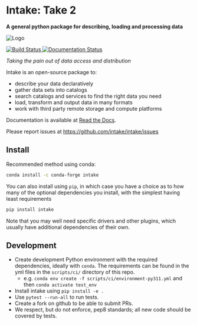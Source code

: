 # Intake: Take 2

**A general python package for describing, loading and processing data**


![Logo](https://github.com/intake/intake/raw/master/logo-small.png)


[
![Build Status](https://github.com/intake/intake/workflows/CI/badge.svg)
](https://github.com/intake/intake/actions)
[
![Documentation Status](https://readthedocs.org/projects/intake/badge/?version=latest)
](http://intake.readthedocs.io/en/latest/?badge=latest)


*Taking the pain out of data access and distribution*

Intake is an open-source package to:

- describe your data declaratively
- gather data sets into catalogs
- search catalogs and services to find the right data you need
- load, transform and output data in many formats
- work with third party remote storage and compute platforms

Documentation is available at [Read the Docs](http://intake.readthedocs.io/en/latest).

Please report issues at https://github.com/intake/intake/issues

Install
-------

Recommended method using conda:
```bash
conda install -c conda-forge intake
```

You can also install using `pip`, in which case you have a choice as to how many of the optional
dependencies you install, with the simplest having least requirements

```bash
pip install intake
```

Note that you may well need specific drivers and other plugins, which usually have additional
dependencies of their own.

Development
-----------
 * Create development Python environment with the required dependencies, ideally with `conda`.
   The requirements can be found in the yml files in the `scripts/ci/` directory of this repo.
   * e.g. `conda env create -f scripts/ci/environment-py311.yml` and then `conda activate test_env`
 * Install intake using `pip install -e .`
 * Use `pytest --run-all` to run tests.
 * Create a fork on github to be able to submit PRs.
 * We respect, but do not enforce, pep8 standards; all new code should be covered by tests.